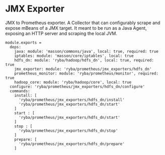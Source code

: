 
# JMX Exporter

JMX to Prometheus exporter.
A Collector that can configurably scrape and expose mBeans of a JMX target. 
It meant to be run as a Java Agent, exposing an HTTP server and scraping the local JVM.

    module.exports =
      deps:
        java: module: 'masson/commons/java', local: true, required: true
        iptables: module: 'masson/core/iptables', local: true
        hdfs_dn: module: 'ryba/hadoop/hdfs_dn', local: true, required: true
        jmx_exporter: module: 'ryba/prometheus/jmx_exporters/hdfs_dn'
        prometheus_monitor: module: 'ryba/prometheus/monitor', required: true
        hadoop_core: module: 'ryba/hadoop/core', local: true
      configure: 'ryba/prometheus/jmx_exporters/hdfs_dn/configure'
      commands:
        install: [
          'ryba/prometheus/jmx_exporters/hdfs_dn/install'
          'ryba/prometheus/jmx_exporters/hdfs_dn/start'
        ]
        start : [
          'ryba/prometheus/jmx_exporters/hdfs_dn/start'
        ]
        stop : [
          'ryba/prometheus/jmx_exporters/hdfs_dn/stop'
        ]
        prepare: [
          'ryba/prometheus/jmx_exporters/hdfs_dn/prepare'
        ]
